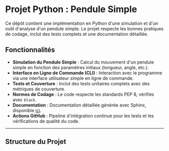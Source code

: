 # Projet Python : Pendule Simple

Ce dépôt contient une implémentation en Python d'une simulation et d'un outil d'analyse d'un pendule simple. Le projet respecte les bonnes pratiques de codage, inclut des tests complets et une documentation détaillée.

## Fonctionnalités

- **Simulation du Pendule Simple** : Calcul du mouvement d'un pendule simple en fonction des paramètres initiaux (longueur, angle, etc.).
- **Interface en Ligne de Commande (CLI)** : Interaction avec le programme via une interface utilisateur simple en ligne de commande.
- **Tests et Couverture** : Inclut des tests unitaires complets avec des métriques de couverture.
- **Normes de Codage** : Le code respecte les standards PEP 8, vérifiés avec `black`.
- **Documentation** : Documentation détaillée générée avec Sphinx, disponible [ici](https://user.github.io/simple-pendulum).
- **Actions GitHub** : Pipeline d'intégration continue pour les tests et les vérifications de qualité du code.

---

## Structure du Projet

